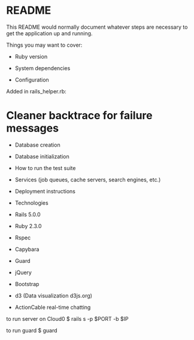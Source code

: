 # README

This README would normally document whatever steps are necessary to get the
application up and running.

Things you may want to cover:

* Ruby version

* System dependencies

* Configuration

Added in rails_helper.rb:
  # Cleaner backtrace for failure messages

* Database creation

* Database initialization

* How to run the test suite

* Services (job queues, cache servers, search engines, etc.)

* Deployment instructions

* Technologies
* Rails 5.0.0
* Ruby 2.3.0
* Rspec
* Capybara
* Guard
* jQuery
* Bootstrap
* d3 (Data visualization d3js.org)
* ActionCable real-time chatting


to run server on Cloud0
$ rails s -p $PORT -b $IP

to run guard
$ guard